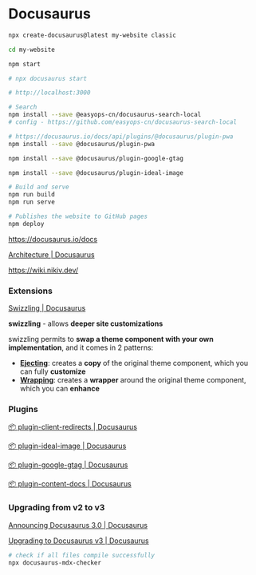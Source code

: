 # Docusaurus

```bash
npx create-docusaurus@latest my-website classic

cd my-website

npm start

# npx docusaurus start

# http://localhost:3000

# Search
npm install --save @easyops-cn/docusaurus-search-local
# config - https://github.com/easyops-cn/docusaurus-search-local

# https://docusaurus.io/docs/api/plugins/@docusaurus/plugin-pwa
npm install --save @docusaurus/plugin-pwa

npm install --save @docusaurus/plugin-google-gtag

npm install --save @docusaurus/plugin-ideal-image

# Build and serve
npm run build
npm run serve

# Publishes the website to GitHub pages
npm deploy
```

https://docusaurus.io/docs

[Architecture | Docusaurus](https://docusaurus.io/docs/next/advanced/architecture)

https://wiki.nikiv.dev/

### Extensions

[Swizzling | Docusaurus](https://docusaurus.io/docs/swizzling)

**swizzling** - allows **deeper site customizations**

swizzling permits to **swap a theme component with your own implementation**, and it comes in 2 patterns:

- [**Ejecting**](https://docusaurus.io/docs/swizzling#ejecting): creates a **copy** of the original theme component, which you can fully **customize**
- [**Wrapping**](https://docusaurus.io/docs/swizzling#wrapping): creates a **wrapper** around the original theme component, which you can **enhance**

### Plugins

[📦 plugin-client-redirects | Docusaurus](https://docusaurus.io/docs/api/plugins/@docusaurus/plugin-client-redirects)

[📦 plugin-ideal-image | Docusaurus](https://docusaurus.io/docs/api/plugins/@docusaurus/plugin-ideal-image)

[📦 plugin-google-gtag | Docusaurus](https://docusaurus.io/docs/api/plugins/@docusaurus/plugin-google-gtag)

[📦 plugin-content-docs | Docusaurus](https://docusaurus.io/docs/api/plugins/@docusaurus/plugin-content-docs)

### Upgrading from v2 to v3

[Announcing Docusaurus 3.0 | Docusaurus](https://docusaurus.io/blog/releases/3.0)

[Upgrading to Docusaurus v3 | Docusaurus](https://docusaurus.io/docs/migration/v3)

```bash
# check if all files compile successfully
npx docusaurus-mdx-checker
```